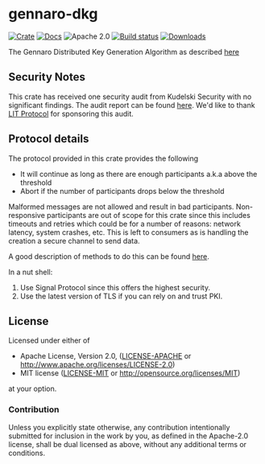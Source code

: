 # gennaro-dkg

[![Crate][crate-image]][crate-link]
[![Docs][docs-image]][docs-link]
![Apache 2.0][license-image]
[![Build status](https://ci.appveyor.com/api/projects/status/cxxv4bng7ss5f09d?svg=true)](https://ci.appveyor.com/project/mikelodder7/vsss-rs)
[![Downloads][downloads-image]][crate-link]


The Gennaro Distributed Key Generation Algorithm as described [here](https://link.springer.com/content/pdf/10.1007/s00145-006-0347-3.pdf)

## Security Notes

This crate has received one security audit from Kudelski Security with no significant findings. The
audit report can be found [here](./audit/2024-15-02_LitProtoco_Crypto_Libraries_v1.1.pdf). We'd like to thank
[LIT Protocol](https://www.litprotocol.com) for sponsoring this audit.

## Protocol details

The protocol provided in this crate provides the following

- It will continue as long as there are enough participants a.k.a above the threshold
- Abort if the number of participants drops below the threshold

Malformed messages are not allowed and result in bad participants.
Non-responsive participants are out of scope for this crate since this includes timeouts and retries
which could be for a number of reasons: network latency, system crashes, etc. This is left to consumers
as is handling the creation a secure channel to send data.

A good description of methods to do this can be found [here](https://medium.com/zengo/mpc-over-signal-977db599de66).

In a nut shell:

1. Use Signal Protocol since this offers the highest security.
2. Use the latest version of TLS if you can rely on and trust PKI.

## License

Licensed under either of

 * Apache License, Version 2.0, ([LICENSE-APACHE](LICENSE-APACHE) or http://www.apache.org/licenses/LICENSE-2.0)
 * MIT license ([LICENSE-MIT](LICENSE-MIT) or http://opensource.org/licenses/MIT)

at your option.

### Contribution

Unless you explicitly state otherwise, any contribution intentionally
submitted for inclusion in the work by you, as defined in the Apache-2.0
license, shall be dual licensed as above, without any additional terms or
conditions.

[//]: # (badges)

[crate-image]: https://img.shields.io/crates/v/gennaro-dkg.svg
[crate-link]: https://crates.io/crates/gennaro-dkg
[docs-image]: https://docs.rs/gennaro-dkg/badge.svg
[docs-link]: https://docs.rs/gennaro-dkg/
[license-image]: https://img.shields.io/badge/license-Apache2.0/MIT-blue.svg
[downloads-image]: https://img.shields.io/crates/d/gennaro-dkg.svg
